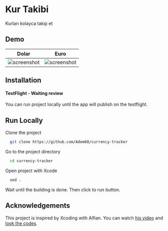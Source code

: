 
# Kur Takibi

Kurları kolayca takip et

## Demo

| Dolar | Euro |
| ----------- | ----------- |
| ![screenshot](https://user-images.githubusercontent.com/21019611/160187980-95860675-f254-4fac-9e74-1729e02f1eb0.png) | ![screenshot](https://user-images.githubusercontent.com/21019611/160188032-58456519-c492-4023-8424-5554d910177b.png) |

## Installation

#### TestFlight - Waiting review


You can run project locally until the app will publish on the testflight.

## Run Locally

Clone the project

```bash
  git clone https://github.com/Adem68/currency-tracker
```

Go to the project directory

```bash
  cd currency-tracker
```

Open project with Xcode

```bash
  xed .
```

Wait until the building is done. Then click to run button.

## Acknowledgements

This project is inspired by Xcoding with Alfian. You can watch [his video](https://www.youtube.com/watch?v=jRTOzhyq3iQ) and [look the codes](https://github.com/alfianlosari/CryptoTrackerMenuBar).